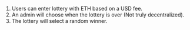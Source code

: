 1. Users can enter lottery with ETH based on a USD fee.
2. An admin will choose when the lottery is over (Not truly decentralized).
3. The lottery will select a random winner. 
